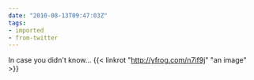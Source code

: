 ```yaml
---
date: "2010-08-13T09:47:03Z"
tags:
- imported
- from-twitter
---
```

In case you didn't know…  {{< linkrot "http://yfrog.com/n7if9j" "an image" >}}
